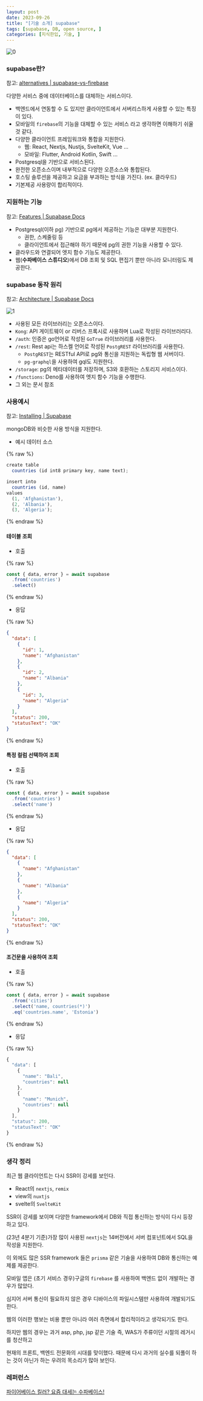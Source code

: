 ```yaml
---
layout: post
date: 2023-09-26
title: "[기술 소개] supabase"
tags: [supabase, DB, open source, ]
categories: [지식한입, 기술, ]
---
```



![0](/assets/img/2023-09-26-[기술-소개]-supabase.md/0.png)



### supabase란?


참고: [alternatives | supabase-vs-firebase](https://supabase.com/alternatives/supabase-vs-firebase)


다양한 서비스 중에 데이터베이스를 대체하는 서비스이다.

- 백엔드에서 연동할 수 도 있지만 클라이언트에서 서버리스하게 사용할 수 있는 특징이 있다.
- 모바일의 `firebase`의 기능을 대체할 수 있는 서비스 라고 생각하면 이해하기 쉬울 것 같다.
- 다양한 클라이언트 프레임워크와 통합을 지원한다.
	- 웹: React, Nextjs, Nustjs, SvelteKit, Vue …
	- 모바일: Flutter, Android Kotlin, Swift …
- Postgresql을 기반으로 서비스된다.
- 완전한 오픈소스이며 내부적으로 다양한 오픈소스와 통합된다.
- 호스팅 솔루션을 제공하고 요금을 부과하는 방식을 가진다. (ex. 클라우드)
- 기본제공 사용량이 합리적이다.


### 지원하는 기능


참고: [Features | Supabase Docs](https://supabase.com/docs/guides/getting-started/features)

- Postgresql(이하 pg) 기반으로 pg에서 제공하는 기능은 대부분 지원한다.
	- 권한, 스케줄링 등
	- 클라이언트에서 접근해야 하기 때문에 pg의 권한 기능을 사용할 수 있다.
- 클라우드와 연결되어 엣지 함수 기능도 제공한다.
- 웹(**수파베이스 스튜디오**)에서 DB 조회 및 SQL 편집기 뿐만 아니라 모니터링도 제공한다.


### supabase 동작 원리


참고: [Architecture | Supabase Docs](https://supabase.com/docs/guides/getting-started/architecture)


![1](/assets/img/2023-09-26-[기술-소개]-supabase.md/1.png)

- 사용된 모든 라이브러리는 오픈소스이다.
- `Kong`: API 게이트웨이 or 리버스 프록시로 사용하며 Lua로 작성된 라이브러리다.
- `/auth`: 인증은 go언어로 작성된 `GoTrue` 라이브러리를 사용한다.
- `/rest`: Rest api는 하스켈 언어로 작성된 `PostgREST` 라이브러리를 사용한다.
	- `PostgREST`는 RESTful API로 pg와 통신을 지원하는 독립형 웹 서버이다.
	- `pg-graphql`을 사용하여 gql도 지원한다.
- `/storage`: pg의 메타데이터를 저장하며, S3와 호환하는 스토리지 서비스이다.
- `/functions`: Deno를 사용하여 엣지 함수 기능을 수행한다.
- 그 외는 문서 참조


### 사용예시


참고: [Installing | Supabase](https://supabase.com/docs/reference/javascript/installing)


mongoDB와 비슷한 사용 방식을 지원한다.

- 예시 데이터 소스


{% raw %}
```javascript
create table
  countries (id int8 primary key, name text);

insert into
  countries (id, name)
values
  (1, 'Afghanistan'),
  (2, 'Albania'),
  (3, 'Algeria');
```
{% endraw %}




#### 테이블 조회

- 호출


{% raw %}
```typescript
const { data, error } = await supabase
  .from('countries')
  .select()
```
{% endraw %}


- 응답


{% raw %}
```json
{
  "data": [
	{
	  "id": 1,
	  "name": "Afghanistan"
	},
	{
	  "id": 2,
	  "name": "Albania"
	},
	{
	  "id": 3,
	  "name": "Algeria"
	}
  ],
  "status": 200,
  "statusText": "OK"
}
```
{% endraw %}




#### 특정 컬럼 선택하여 조회

- 호출


{% raw %}
```typescript
const { data, error } = await supabase
  .from('countries')
  .select('name')
```
{% endraw %}


- 응답


{% raw %}
```json
{
  "data": [
	{
	  "name": "Afghanistan"
	},
	{
	  "name": "Albania"
	},
	{
	  "name": "Algeria"
	}
  ],
  "status": 200,
  "statusText": "OK"
}
```
{% endraw %}




#### 조건문을 사용하여 조회

- 호출


{% raw %}
```javascript
const { data, error } = await supabase
  .from('cities')
  .select('name, countries(*)')
  .eq('countries.name', 'Estonia')
```
{% endraw %}


- 응답


{% raw %}
```javascript
{
  "data": [
    {
      "name": "Bali",
      "countries": null
    },
    {
      "name": "Munich",
      "countries": null
    }
  ],
  "status": 200,
  "statusText": "OK"
}
```
{% endraw %}




### 생각 정리


최근 웹 클라이언트는 다시 SSR이 강세를 보인다.

- React의 `nextjs`, `remix`
- view의 `nuxtjs`
- svelte의 `SvelteKit`

SSR이 강세를 보이며 다양한 framework에서 DB와 직접 통신하는 방식이 다시 등장하고 있다.


(23년 4분기 기준)가장 많이 사용된 `nextjs`는 14버전에서 서버 컴포넌트에서 SQL을 작성을 지원한다.


이 외에도 많은 SSR framework 들은 `prisma` 같은 기술을 사용하여 DB와 통신하는 예제를 제공한다.


모바일 앱은 (초기 서비스 경우)구글의 `firebase` 를 사용하여 백엔드 없이 개발하는 경우가 많았다.


심지어 서버 통신이 필요하지 않은 경우 디바이스의 파일시스템만 사용하여 개발되기도 한다.


웹의 이러한 행보는 비용 뿐만 아니라 여러 측면에서 합리적이라고 생각되기도 한다.


하지만 웹의 경우는 과거 asp, php, jsp 같은 기술 즉, WAS가 주류이던 시절의 레거시를 청산하고


현재의 프론트, 백엔드 전문화의 시대를 맞이했다.
때문에 다시 과거의 실수를 되풀이 하는 것이 아닌가 하는 우려의 목소리가 많아 보인다.



### 레퍼런스


[파이어베이스 킬러? 요즘 대세는 수파베이스!](https://www.youtube.com/watch?v=tvX9f8FqMFI&t=7s)

